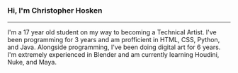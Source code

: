 ### Hi, I'm Christopher Hosken
---
I'm a 17 year old student on my way to becoming a Technical Artist. I've been programming for 3 years and am profficient in HTML, CSS, Python, and Java. Alongside programming, I've been doing digital art for 6 years. I'm extremely experienced in Blender and am currently learning Houdini, Nuke, and Maya.
